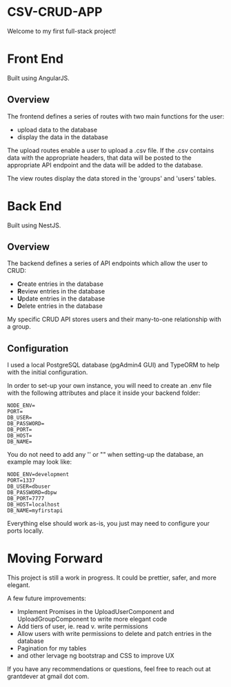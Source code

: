 # CSV-CRUD-APP

Welcome to my first full-stack project!

# Front End

Built using AngularJS.

## Overview

The frontend defines a series of routes with two main functions for the user: 

 - upload data to the database
 - display the data in the database

The upload routes enable a user to upload a .csv file. If the .csv contains data with the appropriate headers, that data will be posted to the appropriate API endpoint and the data will be added to the database.

The view routes display the data stored in the 'groups' and 'users' tables.

# Back End
Built using NestJS.

## Overview

The backend defines a series of API endpoints which allow the user to CRUD:

 - **C**reate entries in the database
 - **R**eview entries in the database
 - **U**pdate entries in the database
 - **D**elete entries in the database

My specific CRUD API stores users and their many-to-one relationship with a group.

## Configuration

I used a local PostgreSQL database (pgAdmin4 GUI) and TypeORM to help with the initial configuration.

In order to set-up your own instance, you will need to create an .env file with the following attributes and place it inside your backend folder:

    NODE_ENV=
    PORT=
    DB_USER=
    DB_PASSWORD=
    DB_PORT=
    DB_HOST=
    DB_NAME=

You do not need to add any '' or "" when setting-up the database, an example may look like:

    NODE_ENV=development
    PORT=1337
    DB_USER=dbuser
    DB_PASSWORD=dbpw
    DB_PORT=7777
    DB_HOST=localhost
    DB_NAME=myfirstapi

Everything else should work as-is, you just may need to configure your ports locally.

# Moving Forward

This project is still a work in progress. It could be prettier, safer, and more elegant. 

A few future improvements:


 - Implement Promises in the UploadUserComponent and UploadGroupComponent to write more elegant code
 -  Add tiers of user, ie. read v. write permissions
 - Allow users with write permissions to delete and patch entries in the database
 - Pagination for my tables
 -  and other lervage ng bootstrap and CSS to improve UX

If you have any recommendations or questions, feel free to reach out at grantdever at gmail dot com.
